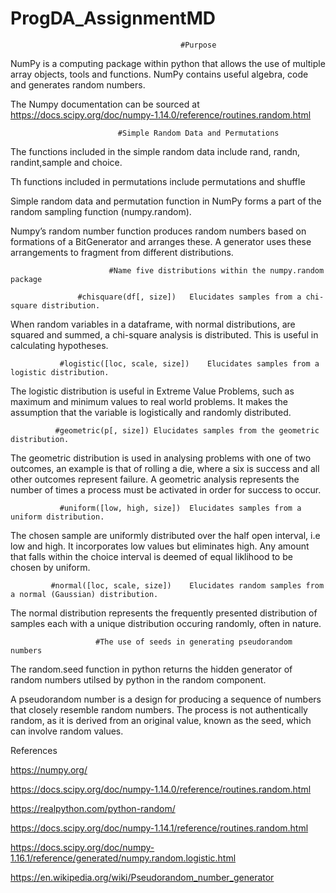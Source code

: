 # ProgDA_AssignmentMD
                                          #Purpose
                           
NumPy is a computing package within python that allows the use of multiple array objects, tools and functions. NumPy contains useful algebra, code and generates random numbers.

The Numpy documentation can be sourced at https://docs.scipy.org/doc/numpy-1.14.0/reference/routines.random.html


                            #Simple Random Data and Permutations

The functions included in the simple random data include rand, randn, randint,sample and choice.

Th functions included in permutations include permutations and shuffle

Simple random data and permutation function in NumPy forms a part of the random sampling function (numpy.random). 

Numpy’s random number function produces random numbers based on formations of a BitGenerator and arranges these. A generator uses these arrangements to fragment from different distributions. 



                          #Name five distributions within the numpy.random package

                   #chisquare(df[, size])	Elucidates samples from a chi-square distribution.

When random variables in a dataframe, with normal distributions, are squared and summed, a chi-square analysis is distributed. This is useful in calculating hypotheses.

               #logistic([loc, scale, size])	Elucidates samples from a logistic distribution.

The logistic distribution is useful in Extreme Value Problems, such as maximum and minimum values to real world problems. It makes the assumption that the variable is logistically and randomly distributed. 

              #geometric(p[, size])	Elucidates samples from the geometric distribution.

The geometric distribution is used in analysing problems with one of two outcomes, an example is that of rolling a die, where a six is success and all other outcomes represent failure. A geometric analysis represents the number of times a process must be activated in order for success to occur. 


               #uniform([low, high, size])	Elucidates samples from a uniform distribution.

The chosen sample are uniformly distributed over the half open interval, i.e low and high. It incorporates low values but eliminates high. Any amount that falls within the choice interval is deemed of equal liklihood to be chosen by uniform.


             #normal([loc, scale, size])	Elucidates random samples from a normal (Gaussian) distribution.

The normal distribution represents the frequently presented distribution of samples each with a unique distribution occuring randomly, often in nature. 


                       #The use of seeds in generating pseudorandom numbers


The random.seed function in python returns the hidden generator of random numbers utilsed by python in the random component.

A pseudorandom number is a design for producing a sequence of numbers that closely resemble random numbers. The process is not authentically random, as it is derived from an original value, known as the seed, which can involve random values. 



References

https://numpy.org/

https://docs.scipy.org/doc/numpy-1.14.0/reference/routines.random.html

https://realpython.com/python-random/

https://docs.scipy.org/doc/numpy-1.14.1/reference/routines.random.html

https://docs.scipy.org/doc/numpy-1.16.1/reference/generated/numpy.random.logistic.html

https://en.wikipedia.org/wiki/Pseudorandom_number_generator

